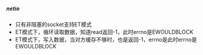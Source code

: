 ##### netio

-  只有非阻塞的socket支持ET模式
-  ET模式下，循环读取数据，知道read返回-1，此时errno是EWOULDBLOCK
-  ET模式下，写入数据，当对方缓存不够时，也是返回-1，errno是此时errno是EWOULDBLOCK
